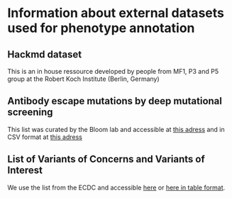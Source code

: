 # Information about external datasets used for phenotype annotation

## Hackmd dataset

This is an in house ressource developed by people from MF1, P3 and P5 group at the Robert Koch Institute (Berlin, Germany)


## Antibody escape mutations by deep mutational screening

This list was curated by the Bloom lab and accessible at [this adress](https://jbloomlab.github.io/SARS2_RBD_Ab_escape_maps/) and in CSV format at [this adress](https://raw.githubusercontent.com/jbloomlab/SARS2_RBD_Ab_escape_maps/main/processed_data/escape_data.csv)

## List of Variants of Concerns and Variants of Interest 

We use the list from the ECDC and accessible [here](https://www.ecdc.europa.eu/en/covid-19/variants-concern) or 
[here in table format](https://github.com/erikalmecdc/ecdc_virology/blob/main/assigned_variants.csv).
